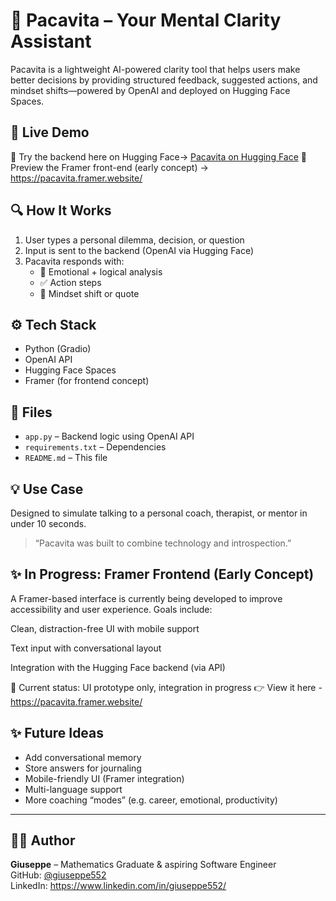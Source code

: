 # 🧠 Pacavita – Your Mental Clarity Assistant

Pacavita is a lightweight AI-powered clarity tool that helps users make better decisions by providing structured feedback, suggested actions, and mindset shifts—powered by OpenAI and deployed on Hugging Face Spaces.

## 🚀 Live Demo

🧪 Try the backend here on Hugging Face→ [Pacavita on Hugging Face](https://huggingface.co/spaces/giuseppe552/pacavita-app)
🎨 Preview the Framer front-end (early concept) →  https://pacavita.framer.website/


## 🔍 How It Works

1. User types a personal dilemma, decision, or question
2. Input is sent to the backend (OpenAI via Hugging Face)
3. Pacavita responds with:
   - 🔎 Emotional + logical analysis
   - ✅ Action steps
   - 💭 Mindset shift or quote

## ⚙️ Tech Stack

- Python (Gradio)
- OpenAI API
- Hugging Face Spaces
- Framer (for frontend concept)

## 📁 Files

- `app.py` – Backend logic using OpenAI API
- `requirements.txt` – Dependencies
- `README.md` – This file

## 💡 Use Case

Designed to simulate talking to a personal coach, therapist, or mentor in under 10 seconds.

> “Pacavita was built to combine technology and introspection.”

## ✨ In Progress: Framer Frontend (Early Concept)
A Framer-based interface is currently being developed to improve accessibility and user experience.
Goals include:

Clean, distraction-free UI with mobile support

Text input with conversational layout

Integration with the Hugging Face backend (via API)

📍 Current status: UI prototype only, integration in progress
👉 View it here - https://pacavita.framer.website/



## ✨ Future Ideas

- Add conversational memory
- Store answers for journaling
- Mobile-friendly UI (Framer integration)
- Multi-language support
- More coaching “modes” (e.g. career, emotional, productivity)

---

## 🧑‍💻 Author

**Giuseppe** – Mathematics Graduate & aspiring Software Engineer  
GitHub: [@giuseppe552](https://github.com/giuseppe552)  
LinkedIn: https://www.linkedin.com/in/giuseppe552/
